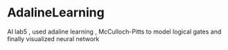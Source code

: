# AdalineLearning
AI lab5 , used adaline learning , McCulloch-Pitts to model logical gates and finally visualized neural network
